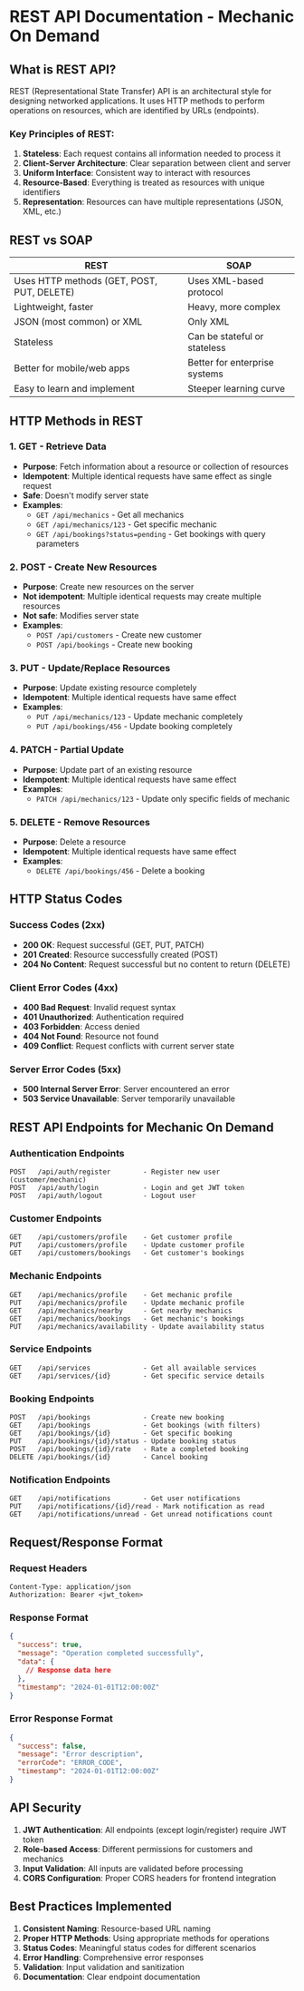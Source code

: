 # REST API Documentation - Mechanic On Demand

## What is REST API?

REST (Representational State Transfer) API is an architectural style for designing networked applications. It uses HTTP methods to perform operations on resources, which are identified by URLs (endpoints).

### Key Principles of REST:

1. **Stateless**: Each request contains all information needed to process it
2. **Client-Server Architecture**: Clear separation between client and server
3. **Uniform Interface**: Consistent way to interact with resources
4. **Resource-Based**: Everything is treated as resources with unique identifiers
5. **Representation**: Resources can have multiple representations (JSON, XML, etc.)

## REST vs SOAP

| REST | SOAP |
|------|------|
| Uses HTTP methods (GET, POST, PUT, DELETE) | Uses XML-based protocol |
| Lightweight, faster | Heavy, more complex |
| JSON (most common) or XML | Only XML |
| Stateless | Can be stateful or stateless |
| Better for mobile/web apps | Better for enterprise systems |
| Easy to learn and implement | Steeper learning curve |

## HTTP Methods in REST

### 1. GET - Retrieve Data
- **Purpose**: Fetch information about a resource or collection of resources
- **Idempotent**: Multiple identical requests have same effect as single request
- **Safe**: Doesn't modify server state
- **Examples**:
  - `GET /api/mechanics` - Get all mechanics
  - `GET /api/mechanics/123` - Get specific mechanic
  - `GET /api/bookings?status=pending` - Get bookings with query parameters

### 2. POST - Create New Resources
- **Purpose**: Create new resources on the server
- **Not idempotent**: Multiple identical requests may create multiple resources
- **Not safe**: Modifies server state
- **Examples**:
  - `POST /api/customers` - Create new customer
  - `POST /api/bookings` - Create new booking

### 3. PUT - Update/Replace Resources
- **Purpose**: Update existing resource completely
- **Idempotent**: Multiple identical requests have same effect
- **Examples**:
  - `PUT /api/mechanics/123` - Update mechanic completely
  - `PUT /api/bookings/456` - Update booking completely

### 4. PATCH - Partial Update
- **Purpose**: Update part of an existing resource
- **Idempotent**: Multiple identical requests have same effect
- **Examples**:
  - `PATCH /api/mechanics/123` - Update only specific fields of mechanic

### 5. DELETE - Remove Resources
- **Purpose**: Delete a resource
- **Idempotent**: Multiple identical requests have same effect
- **Examples**:
  - `DELETE /api/bookings/456` - Delete a booking

## HTTP Status Codes

### Success Codes (2xx)
- **200 OK**: Request successful (GET, PUT, PATCH)
- **201 Created**: Resource successfully created (POST)
- **204 No Content**: Request successful but no content to return (DELETE)

### Client Error Codes (4xx)
- **400 Bad Request**: Invalid request syntax
- **401 Unauthorized**: Authentication required
- **403 Forbidden**: Access denied
- **404 Not Found**: Resource not found
- **409 Conflict**: Request conflicts with current server state

### Server Error Codes (5xx)
- **500 Internal Server Error**: Server encountered an error
- **503 Service Unavailable**: Server temporarily unavailable

## REST API Endpoints for Mechanic On Demand

### Authentication Endpoints
```
POST   /api/auth/register        - Register new user (customer/mechanic)
POST   /api/auth/login           - Login and get JWT token
POST   /api/auth/logout          - Logout user
```

### Customer Endpoints
```
GET    /api/customers/profile    - Get customer profile
PUT    /api/customers/profile    - Update customer profile
GET    /api/customers/bookings   - Get customer's bookings
```

### Mechanic Endpoints
```
GET    /api/mechanics/profile    - Get mechanic profile
PUT    /api/mechanics/profile    - Update mechanic profile
GET    /api/mechanics/nearby     - Get nearby mechanics
GET    /api/mechanics/bookings   - Get mechanic's bookings
PUT    /api/mechanics/availability - Update availability status
```

### Service Endpoints
```
GET    /api/services             - Get all available services
GET    /api/services/{id}        - Get specific service details
```

### Booking Endpoints
```
POST   /api/bookings             - Create new booking
GET    /api/bookings             - Get bookings (with filters)
GET    /api/bookings/{id}        - Get specific booking
PUT    /api/bookings/{id}/status - Update booking status
POST   /api/bookings/{id}/rate   - Rate a completed booking
DELETE /api/bookings/{id}        - Cancel booking
```

### Notification Endpoints
```
GET    /api/notifications        - Get user notifications
PUT    /api/notifications/{id}/read - Mark notification as read
GET    /api/notifications/unread - Get unread notifications count
```

## Request/Response Format

### Request Headers
```
Content-Type: application/json
Authorization: Bearer <jwt_token>
```

### Response Format
```json
{
  "success": true,
  "message": "Operation completed successfully",
  "data": {
    // Response data here
  },
  "timestamp": "2024-01-01T12:00:00Z"
}
```

### Error Response Format
```json
{
  "success": false,
  "message": "Error description",
  "errorCode": "ERROR_CODE",
  "timestamp": "2024-01-01T12:00:00Z"
}
```

## API Security

1. **JWT Authentication**: All endpoints (except login/register) require JWT token
2. **Role-based Access**: Different permissions for customers and mechanics
3. **Input Validation**: All inputs are validated before processing
4. **CORS Configuration**: Proper CORS headers for frontend integration

## Best Practices Implemented

1. **Consistent Naming**: Resource-based URL naming
2. **Proper HTTP Methods**: Using appropriate methods for operations
3. **Status Codes**: Meaningful status codes for different scenarios
4. **Error Handling**: Comprehensive error responses
5. **Validation**: Input validation and sanitization
6. **Documentation**: Clear endpoint documentation